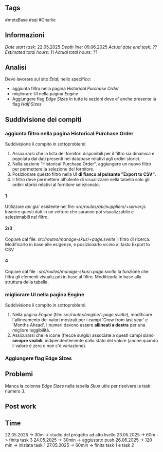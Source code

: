 ## Tags
#metaBase
#sql 
#Charlie

## Informazioni
*Date start task:* 22.05.2025
*Death line:* 09.06.2025
*Actual date end task:* ??
*Estimated total hours:* 11
*Actual total hours:* ??

## Analisi
Devo lavorare sul sito *Etiql*; nello specifico:
- aggiunta filtro nella pagina *Historical Purchase Order*
- migliorare UI nella pagina *Engine*
- Aggiungere flag *Edge Sizes* in tutte le sezioni dove e' anche presente la flag *Half Sizes*

## Suddivisione dei compiti
### aggiunta filtro nella pagina Historical Purchase Order
Suddivisione il compito in sottoproblemi:
1. Assicurarsi che la lista dei fornitori disponibili per il filtro sia dinamica e popolata dai dati presenti nel database relativi agli ordini storici.
2. Nella sezione "Historical Purchase Order", aggiungere un nuovo filtro per permettere la selezione del fornitore.
3. Posizionare questo filtro nella UI **di fianco al pulsante "Export to CSV"**.
4. Il filtro deve permettere all'utente di visualizzare nella tabella solo gli ordini storici relativi al fornitore selezionato.
#### 1
Utilizzare *api* gia' esistente nel file: *src/routes/api/suppliers/+server.js*
Inserire questi dati in un vettore che saranno poi visualizzabile e selezionabili nel filtro.

#### 2/3
Copiare dal file: *src/routes/manage-skus/+page.svelte* il filtro di ricerca.
Modificarlo in base alle esigenze, e posizionarlo vicino al tasto Export to CSV

#### 4
Copiare dal file : *src/routes/manage-skus/+page.svelte* la funzione che filtra gli elementi visualizzati in base al filtro.
Modificarla in base alla struttura della tabella.

### migliorare UI nella pagina Engine
Suddivisione il compito in sottoproblemi:
1. Nella pagina *Engine* (file: *src/routes/engine/+page.svelte*), modificare l'allineamento dei valori mostrati per i campi 'Grow from last year' e 'Months Ahead'. I numeri devono essere **allineati a destra** per una migliore leggibilità.
2. Assicurarsi che le icone (frecce su/giù) associate a questi campi siano **sempre visibili**, indipendentemente dallo stato del valore (anche quando il valore è zero o non c'è variazione).
### Aggiungere flag Edge Sizes

## Problemi
Manca la colonna *Edge Sizes* nella tabella *Skus* utile per risolvere la task numero 3.
## Post work 

## Time 
22.05.2025 -> 30m -> studio del progetto ad alto livello
23.05.2025 -> 60m -> finita task 3
24.05.2025 -> 30min -> aggiustato push
26.06.2025 -> 120 min -> iniziata task 1
27.05.2025 -> 60min -> finita task 1 e task 2